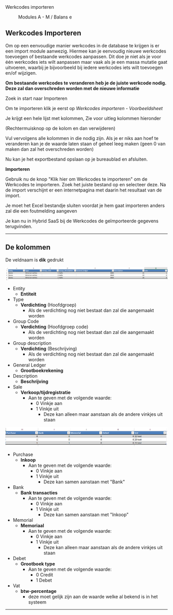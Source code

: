 <properties>
	<page>
		<title>Werkcodes importeren</title>
		<description>Werkcodes importeren</description>
	</page>
	<menu>
		<position>Modules A - M / Balans</position> 
		<title>Werkcodes importeren</title>
		<sort>e</sort>
	</menu>
</properties>

## Werkcodes Importeren  ##

<description>Om op een eenvoudige manier werkcodes in de database te krijgen is er een import module aanwezig. Hiermee kan je eenvoudig nieuwe werkcodes toevoegen of bestaande werkcodes aanpassen. Dit doe je niet als je voor één werkcodes iets wilt aanpassen maar vaak als je een massa mutatie gaat uitvoeren, waarbij je bijvoorbeeld bij iedere werkcodes iets wilt toevoegen en/of wijzigen.
</description>

**Om bestaande werkcodes te veranderen heb je de juiste werkcode nodig. Deze zal dan overschreden worden met de nieuwe informatie**

Zoek in start naar Importeren

Om te importeren klik je eerst op 
*Werkcodes importeren - Voorbeeldsheet*

Je krijgt een hele lijst met kolommen, Zie voor uitleg kolommen hieronder

(Rechtermuisknop op de kolom en dan verwijderen)

Vul vervolgens alle kolommen in die nodig zijn. Als je er niks aan hoef te veranderen kan je de waarde laten staan of geheel leeg maken (geen 0 van maken dan zal het overschreden worden)

Nu kan je het exportbestand opslaan op je bureaublad en afsluiten.

**Importeren**

Gebruik nu de knop "Klik hier om Werkcodes te importeren" om de Werkcodes te importeren. 
Zoek het juiste bestand op en selecteer deze.
Na de import verschijnt er een internetpagina met daarin het resultaat van de import.

<div class="info"> Je moet het Excel bestandje sluiten voordat je hem gaat importeren anders zal die een foutmelding aangeven </div>

Je kan nu in Hybrid SaaS bij de Werkcodes de geïmporteerde gegevens terugvinden.

----------

## De kolommen ##

De veldnaam is **dik** gedrukt

![](images/1.png)

- Entity
	- **Entiteit**
- Type
	- **Verdichting** (Hoofdgroep)
		- Als de verdichting nog niet bestaat dan zal die aangemaakt worden
- Group Code
	- **Verdichting** (Hoofdgroep code)
		- Als de verdichting nog niet bestaat dan zal die aangemaakt worden
- Group description
	- **Verdichting** (Beschrijving)
		- Als de verdichting nog niet bestaat dan zal die aangemaakt worden
- General Ledger
	- **Grootboekrekening**
- Description
	- **Beschrijving** 
- Sale
	- **Verkoop/tijdregistratie**
		- Aan te geven met de volgende waarde:
			- 0 Vinkje aan
			- 1 Vinkje uit
				- Deze kan alleen maar aanstaan als de andere vinkjes uit staan

![](images/2.png)

- Purchase
	- **Inkoop**
		- Aan te geven met de volgende waarde:
			- 0 Vinkje aan
			- 1 Vinkje uit
				- Deze kan samen aanstaan met "Bank"
- Bank
	- **Bank transacties**
		- Aan te geven met de volgende waarde:
			- 0 Vinkje aan
			- 1 Vinkje uit
				- Deze kan samen aanstaan met "Inkoop"
- Memorial
	- **Memoriaal**
		- Aan te geven met de volgende waarde:
			- 0 Vinkje aan
			- 1 Vinkje uit
				- Deze kan alleen maar aanstaan als de andere vinkjes uit staan
- Debet
	- **Grootboek type**
		- Aan te geven met de volgende waarde:
			- 0 Credit
			- 1 Debet
- Vat
	- **btw-percentage**
		- deze moet gelijk zijn aan de waarde welke al bekend is in het systeem

----------
